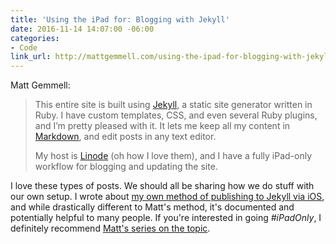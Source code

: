 ```yaml
---
title: 'Using the iPad for: Blogging with Jekyll'
date: 2016-11-14 14:07:00 -06:00
categories:
- Code
link_url: http://mattgemmell.com/using-the-ipad-for-blogging-with-jekyll/
---
```


Matt Gemmell:

> This entire site is built using [Jekyll](https://jekyllrb.com/), a static site generator written in Ruby. I have custom templates, CSS, and even several Ruby plugins, and I’m pretty pleased with it. It lets me keep all my content in [Markdown](https://en.m.wikipedia.org/wiki/Markdown), and edit posts in any text editor.
>
> My host is [Linode](http://www.linode.com/?r=e453158f782bced09ea8c27a023fe84eb032bd2b) (oh how I love them), and I have a fully iPad-only workflow for blogging and updating the site.

I love these types of posts. We should all be sharing how we do stuff with our own setup. I wrote about [my own method of publishing to Jekyll via iOS](/2016/01/publishing-to-jekyll-from-ios/), and while drastically different to Matt's method, it's documented and potentially helpful to many people. If you're interested in going *#iPadOnly*, I definitely recommend [Matt's series on the topic](http://mattgemmell.com/category/ipad-only/).
